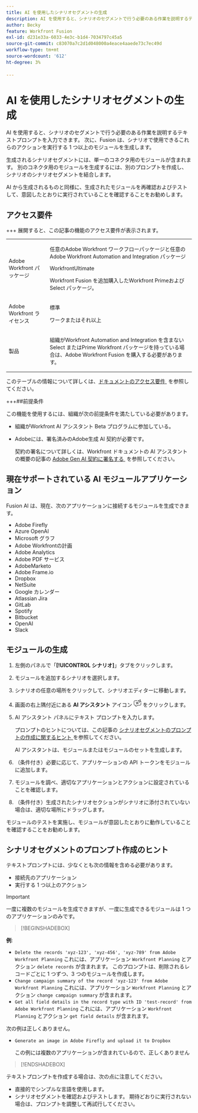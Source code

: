 ```yaml
---
title: AI を使用したシナリオセグメントの生成
description: AI を使用すると、シナリオのセグメントで行う必要のある作業を説明するテキストプロンプトを入力できます。 次に、Fusion は、シナリオで使用できるこれらのアクションを実行する 1 つ以上のモジュールを生成します。
author: Becky
feature: Workfront Fusion
exl-id: d231e33a-6033-4e3c-b1d4-7034797c45a5
source-git-commit: c83070a7c2d1d048000a4eace4aaede73c7ec49d
workflow-type: tm+mt
source-wordcount: '612'
ht-degree: 3%

---
```


# AI を使用したシナリオセグメントの生成

<!--DO NOT DELETE - linked through CSH-->

<!--Check if this is in GA before repo goes live. If not, hide this article.-->

<!--Check if they need to have signed the rider and stuff-->

AI を使用すると、シナリオのセグメントで行う必要のある作業を説明するテキストプロンプトを入力できます。 次に、Fusion は、シナリオで使用できるこれらのアクションを実行する 1 つ以上のモジュールを生成します。

生成されるシナリオセグメントには、単一のコネクタ用のモジュールが含まれます。 別のコネクタ用のモジュールを生成するには、別のプロンプトを作成し、シナリオのシナリオセグメントを結合します。

AI から生成されるものと同様に、生成されたモジュールを再確認およびテストして、意図したとおりに実行されていることを確認することをお勧めします。

## アクセス要件

+++ 展開すると、この記事の機能のアクセス要件が表示されます。

<table style="table-layout:auto">
 <col> 
 <col> 
 <tbody> 
  <tr> 
   <td role="rowheader">Adobe Workfront パッケージ</td> 
   <td> <p>任意のAdobe Workfront ワークフローパッケージと任意のAdobe Workfront Automation and Integration パッケージ</p><p>WorkfrontUltimate</p><p>Workfront Fusion を追加購入したWorkfront Primeおよび Select パッケージ。</p> </td> 
  </tr> 
  <tr data-mc-conditions=""> 
   <td role="rowheader">Adobe Workfront ライセンス</td> 
   <td> <p>標準</p><p>ワークまたはそれ以上</p> </td> 
  </tr> 
  <tr> 
   <td role="rowheader">製品</td> 
   <td>
   <p>組織がWorkfront Automation and Integration を含まない Select またはPrime Workfront パッケージを持っている場合は、Adobe Workfront Fusion を購入する必要があります。</li></ul>
   </td> 
  </tr>
 </tbody> 
</table>

このテーブルの情報について詳しくは、[&#x200B; ドキュメントのアクセス要件 &#x200B;](/help/workfront-fusion/references/licenses-and-roles/access-level-requirements-in-documentation.md) を参照してください。

+++##前提条件

この機能を使用するには、組織が次の前提条件を満たしている必要があります。

* 組織がWorkfront AI アシスタント Beta プログラムに参加している。
* Adobeには、署名済みのAdobe生成 AI 契約が必要です。

  契約の署名について詳しくは、Workfront ドキュメントの AI アシスタントの概要の記事の [Adobe Gen AI 契約に署名する &#x200B;](https://experienceleague.adobe.com/ja/docs/workfront/using/basics/ai-assistant/ai-assistant-overview#sign-the-adobe-gen-ai-agreement) を参照してください。

## 現在サポートされている AI モジュールアプリケーション

Fusion AI は、現在、次のアプリケーションに接続するモジュールを生成できます。

* Adobe Firefly
* Azure OpenAI
* Microsoft グラフ
* Adobe Workfrontの計画
* Adobe Analytics
* Adobe PDF サービス
* AdobeMarketo
* Adobe Frame.io
* Dropbox
* NetSuite
* Google カレンダー
* Atlassian Jira
* GitLab
* Spotify
* Bitbucket
* OpenAI
* Slack

## モジュールの生成

1. 左側のパネルで「**[!UICONTROL シナリオ]**」タブをクリックします。
1. モジュールを追加するシナリオを選択します。
1. シナリオの任意の場所をクリックして、シナリオエディターに移動します。
1. 画面の右上隅付近にある **AI アシスタント** アイコン ![AI アシスタント アイコン &#x200B;](assets/ai-assistant-icon.png) をクリックします。
1. AI アシスタント パネルにテキスト プロンプトを入力します。

   プロンプトのヒントについては、この記事の [&#x200B; シナリオセグメントのプロンプトの作成に関するヒント &#x200B;](#tips-for-creating-prompts-for-scenario-segments) を参照してください。

   AI アシスタントは、モジュールまたはモジュールのセットを生成します。
1. （条件付き）必要に応じて、アプリケーションの API トークンをモジュールに追加します。
1. モジュールを調べ、適切なアプリケーションとアクションに設定されていることを確認します。
1. （条件付き）生成されたシナリオセクションがシナリオに添付されていない場合は、適切な場所にドラッグします。

モジュールのテストを実施し、モジュールが意図したとおりに動作していることを確認することをお勧めします。

## シナリオセグメントのプロンプト作成のヒント

テキストプロンプトには、少なくとも次の情報を含める必要があります。

* 接続先のアプリケーション
* 実行する 1 つ以上のアクション

>[!IMPORTANT]
>
>一度に複数のモジュールを生成できますが、一度に生成できるモジュールは 1 つのアプリケーションのみです。

>[!BEGINSHADEBOX]

**例**:

* `Delete the records 'xyz-123', 'xyz-456', 'xyz-789' from Adobe Workfront Planning`
これには、アプリケーション `Workfront Planning` とアクション `delete records` が含まれます。 このプロンプトは、削除されるレコードごとに 1 つずつ、3 つのモジュールを作成します。
* `Change campaign summary of the record 'xyz-123' from Adobe Workfront Planning`
これには、アプリケーション `Workfront Planning` とアクション `change campaign summary` が含まれます。
* `Get all field details in the record type with ID 'test-record' from Adobe Workfront Planning`
これには、アプリケーション `Workfront Planning` とアクション `get field details` が含まれます。

次の例は正しくありません。

* `Generate an image in Adobe Firefly and upload it to Dropbox`

  この例には複数のアプリケーションが含まれているので、正しくありません

>[!ENDSHADEBOX]

テキストプロンプトを作成する場合は、次の点に注意してください。

* 直接的でシンプルな言語を使用します。
* シナリオセグメントを確認およびテストします。 期待どおりに実行されない場合は、プロンプトを調整して再試行してください。
